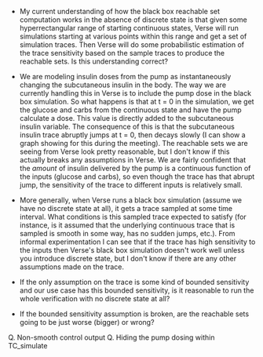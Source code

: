 - My current understanding of how the black box reachable set computation works in the absence of discrete state is that given some hyperrectangular range of starting continuous states, Verse will run simulations starting at various points within this range and get a set of simulation traces. Then Verse will do some probabilistic estimation of the trace sensitivity based on the sample traces to produce the reachable sets. Is this understanding correct?

- We are modeling insulin doses from the pump as instantaneously changing the subcutaneous insulin in the body. The way we are currently handling this in Verse is to include the pump dose in the black box simulation. So what happens is that at t = 0 in the simulation, we get the glucose and carbs from the continuous state and have the pump calculate a dose. This value is directly added to the subcutaneous insulin variable. The consequence of this is that the subcutaneous insulin trace abruptly jumps at t = 0, then decays slowly (I can show a graph showing for this during the meeting). The reachable sets we are seeing from Verse look pretty reasonable, but I don't know if this actually breaks any assumptions in Verse. We are fairly confident that the *amount* of insulin delivered by the pump is a continuous function of the inputs (glucose and carbs), so even though the trace has that abrupt jump, the sensitivity of the trace to different inputs is relatively small. 

- More generally, when Verse runs a black box simulation (assume we have no discrete state at all), it gets a trace sampled at some time interval. What conditions is this sampled trace expected to satisfy (for instance, is it assumed that the underlying continuous trace that is sampled is smooth in some way, has no sudden jumps, etc.). From informal experimentation I can see that if the trace has high sensitivity to the inputs then Verse's black box simulation doesn't work well unless you introduce discrete state, but I don't know if there are any other assumptions made on the trace. 

- If the only assumption on the trace is some kind of bounded sensitivity and our use case has this bounded sensitivity, is it reasonable to run the whole verification with no discrete state at all?

- If the bounded sensitivity assumption is broken, are the reachable sets going to be just worse (bigger) or wrong?

Q. Non-smooth control output
Q. Hiding the pump dosing within TC_simulate
